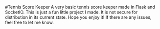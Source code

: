 #Tennis Score Keeper
A very basic tennis score keeper made in Flask and SocketIO. This is just a fun little project I made. It is not secure for distribution in its current state. Hope you enjoy it! If there are any issues, feel free to let me know. 
